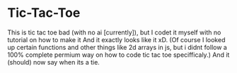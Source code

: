 # Tic-Tac-Toe
This is tic tac toe bad (with no ai [currently]), but I codet it myself with no tutorial on how to make it 
And it exactly looks like it xD. (Of course I looked up certain functions and other things like 2d arrays in js, but i didnt follow a 100% complete permium way on how to 
code tic tac toe specifficaly.)
And it (should) now say when its a tie.
